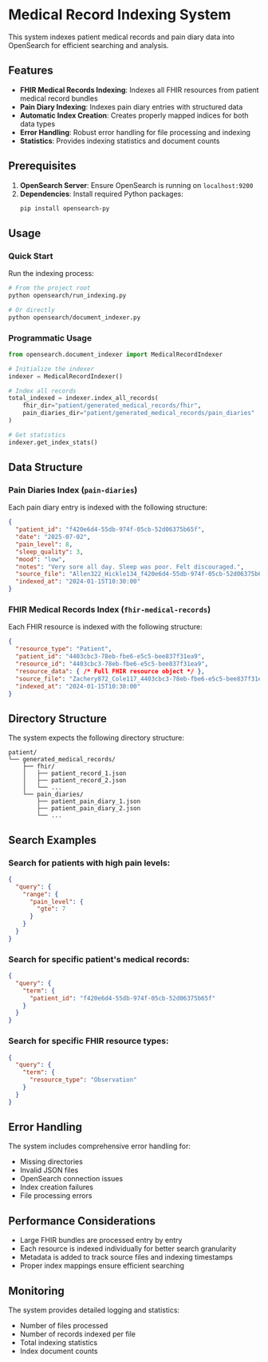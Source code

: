 # Medical Record Indexing System

This system indexes patient medical records and pain diary data into OpenSearch for efficient searching and analysis.

## Features

- **FHIR Medical Records Indexing**: Indexes all FHIR resources from patient medical record bundles
- **Pain Diary Indexing**: Indexes pain diary entries with structured data
- **Automatic Index Creation**: Creates properly mapped indices for both data types
- **Error Handling**: Robust error handling for file processing and indexing
- **Statistics**: Provides indexing statistics and document counts

## Prerequisites

1. **OpenSearch Server**: Ensure OpenSearch is running on `localhost:9200`
2. **Dependencies**: Install required Python packages:
   ```bash
   pip install opensearch-py
   ```

## Usage

### Quick Start

Run the indexing process:

```bash
# From the project root
python opensearch/run_indexing.py

# Or directly
python opensearch/document_indexer.py
```

### Programmatic Usage

```python
from opensearch.document_indexer import MedicalRecordIndexer

# Initialize the indexer
indexer = MedicalRecordIndexer()

# Index all records
total_indexed = indexer.index_all_records(
    fhir_dir="patient/generated_medical_records/fhir",
    pain_diaries_dir="patient/generated_medical_records/pain_diaries"
)

# Get statistics
indexer.get_index_stats()
```

## Data Structure

### Pain Diaries Index (`pain-diaries`)

Each pain diary entry is indexed with the following structure:

```json
{
  "patient_id": "f420e6d4-55db-974f-05cb-52d06375b65f",
  "date": "2025-07-02",
  "pain_level": 8,
  "sleep_quality": 3,
  "mood": "low",
  "notes": "Very sore all day. Sleep was poor. Felt discouraged.",
  "source_file": "Allen322_Hickle134_f420e6d4-55db-974f-05cb-52d06375b65f.json",
  "indexed_at": "2024-01-15T10:30:00"
}
```

### FHIR Medical Records Index (`fhir-medical-records`)

Each FHIR resource is indexed with the following structure:

```json
{
  "resource_type": "Patient",
  "patient_id": "4403cbc3-78eb-fbe6-e5c5-bee837f31ea9",
  "resource_id": "4403cbc3-78eb-fbe6-e5c5-bee837f31ea9",
  "resource_data": { /* Full FHIR resource object */ },
  "source_file": "Zachery872_Cole117_4403cbc3-78eb-fbe6-e5c5-bee837f31ea9.json",
  "indexed_at": "2024-01-15T10:30:00"
}
```

## Directory Structure

The system expects the following directory structure:

```
patient/
└── generated_medical_records/
    ├── fhir/
    │   ├── patient_record_1.json
    │   ├── patient_record_2.json
    │   └── ...
    └── pain_diaries/
        ├── patient_pain_diary_1.json
        ├── patient_pain_diary_2.json
        └── ...
```

## Search Examples

### Search for patients with high pain levels:

```json
{
  "query": {
    "range": {
      "pain_level": {
        "gte": 7
      }
    }
  }
}
```

### Search for specific patient's medical records:

```json
{
  "query": {
    "term": {
      "patient_id": "f420e6d4-55db-974f-05cb-52d06375b65f"
    }
  }
}
```

### Search for specific FHIR resource types:

```json
{
  "query": {
    "term": {
      "resource_type": "Observation"
    }
  }
}
```

## Error Handling

The system includes comprehensive error handling for:

- Missing directories
- Invalid JSON files
- OpenSearch connection issues
- Index creation failures
- File processing errors

## Performance Considerations

- Large FHIR bundles are processed entry by entry
- Each resource is indexed individually for better search granularity
- Metadata is added to track source files and indexing timestamps
- Proper index mappings ensure efficient searching

## Monitoring

The system provides detailed logging and statistics:

- Number of files processed
- Number of records indexed per file
- Total indexing statistics
- Index document counts 